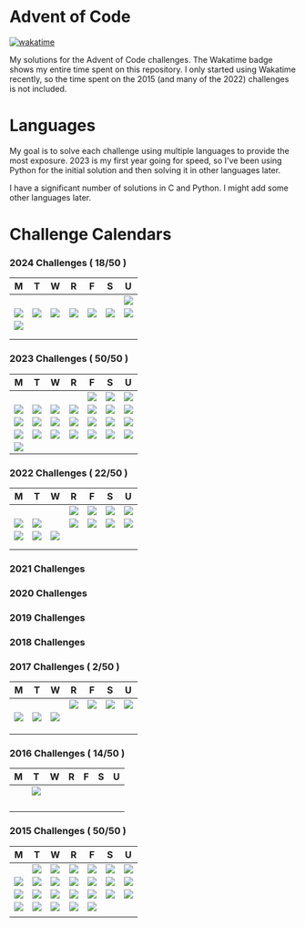# Advent of Code

[![wakatime](https://wakatime.com/badge/user/018c2398-15b4-48fa-922a-a730fce8bcbd/project/018c23e8-2162-4616-8a7e-281d01d40ea2.svg)](https://wakatime.com/badge/user/018c2398-15b4-48fa-922a-a730fce8bcbd/project/018c23e8-2162-4616-8a7e-281d01d40ea2)

My solutions for the Advent of Code challenges. The Wakatime badge shows my entire time spent on this repository. I only started using Wakatime recently, so the time spent on the 2015 (and many of the 2022) challenges is not included.

# Languages

My goal is to solve each challenge using multiple languages to provide the most exposure. 2023 is my first year going for speed, so I've been using Python for the initial solution and then solving it in other languages later.

I have a significant number of solutions in C and Python. I might add some other languages later.

# Challenge Calendars

### 2024 Challenges ( 18/50 )

| M             | T             | W             | R             | F             | S             | U             |
| ------------- | ------------- | ------------- | ------------- | ------------- | ------------- | ------------- |
|               |               |               |               |               |               | ![](gold.ico) |
| ![](gold.ico) | ![](gold.ico) | ![](gold.ico) | ![](gold.ico) | ![](gold.ico) | ![](gold.ico) | ![](gold.ico) |
| ![](gold.ico) |               |               |               |               |               |               |
|               |               |               |               |               |               |               |
|               |               |               |               |               |               |               |

### 2023 Challenges ( 50/50 )

| M             | T             | W             | R             | F             | S             | U             |
| ------------- | ------------- | ------------- | ------------- | ------------- | ------------- | ------------- |
|               |               |               |               | ![](gold.ico) | ![](gold.ico) | ![](gold.ico) |
| ![](gold.ico) | ![](gold.ico) | ![](gold.ico) | ![](gold.ico) | ![](gold.ico) | ![](gold.ico) | ![](gold.ico) |
| ![](gold.ico) | ![](gold.ico) | ![](gold.ico) | ![](gold.ico) | ![](gold.ico) | ![](gold.ico) | ![](gold.ico) |
| ![](gold.ico) | ![](gold.ico) | ![](gold.ico) | ![](gold.ico) | ![](gold.ico) | ![](gold.ico) | ![](gold.ico) |
| ![](gold.ico) |               |               |               |               |               |               |

### 2022 Challenges ( 22/50 )

| M             | T             | W             | R             | F             | S             | U             |
| ------------- | ------------- | ------------- | ------------- | ------------- | ------------- | ------------- |
|               |               |               | ![](gold.ico) | ![](gold.ico) | ![](gold.ico) | ![](gold.ico) |
| ![](gold.ico) | ![](gold.ico) |               | ![](gold.ico) | ![](gold.ico) | ![](gold.ico) | ![](gold.ico) |
| ![](gold.ico) | ![](gold.ico) | ![](gold.ico) |               |               |               |               |
|               |               |               |               |               |               |               |
|               |               |               |               |               |               |               |

### 2021 Challenges

### 2020 Challenges

### 2019 Challenges

### 2018 Challenges

### 2017 Challenges ( 2/50 )

| M             | T             | W             | R             | F             | S             | U             |
| ------------- | ------------- | ------------- | ------------- | ------------- | ------------- | ------------- |
|               |               |               | ![](gold.ico) | ![](gold.ico) | ![](gold.ico) | ![](gold.ico) |
| ![](gold.ico) | ![](gold.ico) | ![](gold.ico) |               |               |               |               |
|               |               |               |               |               |               |               |
|               |               |               |               |               |               |               |
|               |               |               |               |               |               |               |

### 2016 Challenges ( 14/50 )

| M   | T             | W   | R   | F   | S   | U   |
| --- | ------------- | --- | --- | --- | --- | --- |
|     | ![](gold.ico) |     |     |     |     |     |
|     |               |     |     |     |     |     |
|     |               |     |     |     |     |     |
|     |               |     |     |     |     |     |
|     |               |     |     |     |     |     |

### 2015 Challenges ( 50/50 )

| M             | T             | W             | R             | F             | S             | U             |
| ------------- | ------------- | ------------- | ------------- | ------------- | ------------- | ------------- |
|               | ![](gold.ico) | ![](gold.ico) | ![](gold.ico) | ![](gold.ico) | ![](gold.ico) | ![](gold.ico) |
| ![](gold.ico) | ![](gold.ico) | ![](gold.ico) | ![](gold.ico) | ![](gold.ico) | ![](gold.ico) | ![](gold.ico) |
| ![](gold.ico) | ![](gold.ico) | ![](gold.ico) | ![](gold.ico) | ![](gold.ico) | ![](gold.ico) | ![](gold.ico) |
| ![](gold.ico) | ![](gold.ico) | ![](gold.ico) | ![](gold.ico) | ![](gold.ico) |               |               |
|               |               |               |               |               |               |               |
